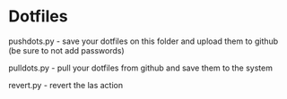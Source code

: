 # Dotfiles

pushdots.py - save your dotfiles on this folder and upload them to github (be sure to not add passwords)

pulldots.py - pull your dotfiles from github and save them to the system

revert.py - revert the las action
